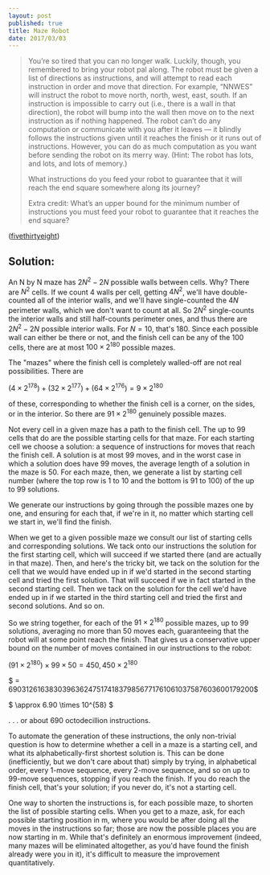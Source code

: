```yaml
---
layout: post
published: true
title: Maze Robot
date: 2017/03/03
---
```

> You’re so tired that you can no longer walk. Luckily, though, you remembered to bring your robot pal along. The robot must be given a list of directions as instructions, and will attempt to read each instruction in order and move that direction. For example, “NNWES” will instruct the robot to move north, north, west, east, south. If an instruction is impossible to carry out (i.e., there is a wall in that direction), the robot will bump into the wall then move on to the next instruction as if nothing happened. The robot can’t do any computation or communicate with you after it leaves — it blindly follows the instructions given until it reaches the finish or it runs out of instructions. However, you can do as much computation as you want before sending the robot on its merry way. (Hint: The robot has lots, and lots, and lots of memory.)
>
>What instructions do you feed your robot to guarantee that it will reach the end square somewhere along its journey?
>
>Extra credit: What’s an upper bound for the minimum number of instructions you must feed your robot to guarantee that it reaches the end square?

<!--more-->

([fivethirtyeight](https://fivethirtyeight.com/features/can-your-robot-friend-solve-the-corn-maze/))

## Solution:

An N by N maze has $2N^2-2N$ possible walls between cells.  Why? There are $N^2$ cells. If we count 4 walls per cell, getting $4N^2$, we'll have double-counted all of the interior walls, and we'll have single-counted the $4N$ perimeter walls, which we don't want to count at all. So $2N^2$ single-counts the interior walls and still half-counts perimeter ones, and thus there are $2N^2-2N$ possible interior walls. For $N=10$, that's 180. Since each possible wall can either be there or not, and the finish cell can be any of the 100 cells, there are at most $100 \times 2^{180}$ possible mazes. 

The "mazes" where the finish cell is completely walled-off are not real possibilities. There are 

$(4\times 2^{178}) + (32\times 2^{177}) + (64\times 2^{176}) = 9\times2^{180}$ 

of these, corresponding to whether the finish cell is a corner, on the sides, or in the interior. So there are $91 \times 2^{180}$ genuinely possible mazes.

Not every cell in a given maze has a path to the finish cell. The up to 99 cells that do are the possible starting cells for that maze. For each starting cell we choose a solution: a sequence of instructions for moves that reach the finish cell. A solution is at most 99 moves, and in the worst case in which a solution does have 99 moves, the average length of a solution in the maze is 50. For each maze, then, we generate a list by starting cell number (where the top row is 1 to 10 and the bottom is 91 to 100) of the up to 99 solutions.

We generate our instructions by going through the possible mazes one by one, and ensuring for each that, if we're in it, no matter which starting cell we start in, we'll find the finish. 

When we get to a given possible maze we consult our list of starting cells and corresponding solutions. We tack onto our instructions the solution for the first starting cell, which will succeed if we started there (and are actually in that maze). Then, and here's the tricky bit, we tack on the solution for the cell that we would have ended up in if we'd started in the second starting cell and tried the first solution. That will succeed if we in fact started in the second starting cell. Then we tack on the solution for the cell we'd have ended up in if we started in the third starting cell and tried the first and second solutions. And so on. 

So we string together, for each of the  $91 \times 2^{180}$ possible mazes, up to 99 solutions, averaging no more than 50 moves each, guaranteeing that the robot will at some point reach the finish.  That gives us a conservative upper bound on the number of moves contained in our instructions to the robot:

$(91 \times 2^{180}) \times 99 \times 50 = 450,450 \times 2^{180}$

$ = 690312616383039636247517418379856771761061037587603600179200$

$ \approx 6.90 \times 10^{58} $

. . . or about 690 octodecillion instructions.

To automate the generation of these instructions, the only non-trivial question is how to determine whether a cell in a maze is a starting cell, and what its alphabetically-first shortest solution is. This can be done (inefficiently, but we don't care about that) simply by trying, in alphabetical order, every 1-move sequence, every 2-move sequence, and so on up to 99-move sequences, stopping if you reach the finish. If you do reach the finish cell, that's your solution; if you never do, it's not a starting cell.

One way to shorten the instructions is, for each possible maze, to shorten the list of possible starting cells.  When you get to a maze, ask, for each possible starting position in m, where you would be after doing all the moves in the instructions so far; those are now the possible places you are now starting in m. While that's definitely an enormous improvement (indeed, many mazes will be eliminated altogether, as you'd have found the finish already were you in it), it's difficult to measure the improvement quantitatively.

<br>
